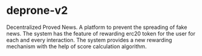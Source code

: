 # deprone-v2

 Decentralized Proved News. A platform to prevent the spreading of fake news.
 The system has the feature of rewarding erc20 token for the user for each and every interaction. 
 The system provides a new rewarding mechanism with the help of score calculation algorithm.
